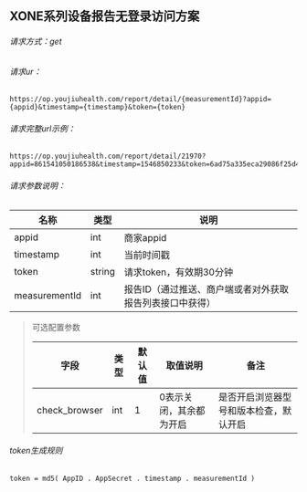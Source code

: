 ## XONE系列设备报告无登录访问方案
###### 请求方式：get

###### 请求ur：

~~~
https://op.youjiuhealth.com/report/detail/{measurementId}?appid={appid}&timestamp={timestamp}&token={token}
~~~

###### 请求完整url示例：

~~~
https://op.youjiuhealth.com/report/detail/21970?appid=861541050186538&timestamp=1546850233&token=6ad75a335eca29086f25d46a78f7dd36
~~~


###### 请求参数说明：

| 名称          | 类型   | 说明                                                     |
| ------------- | ------ | -------------------------------------------------------- |
| appid         | int    | 商家appid                                                |
| timestamp     | int    | 当前时间戳                                               |
| token         | string | 请求token，有效期30分钟                                  |
| measurementId | int    | 报告ID（通过推送、商户端或者对外获取报告列表接口中获得） |

> 可选配置参数
>
> | 字段          | 类型 | 默认值 | 取值说明                | 备注                                   |
> | ------------- | ---- | ------ | ----------------------- | -------------------------------------- |
> | check_browser | int  | 1      | 0表示关闭，其余都为开启 | 是否开启浏览器型号和版本检查，默认开启 |
>
> 

###### token生成规则

~~~
token = md5( AppID . AppSecret . timestamp . measurementId )
~~~
